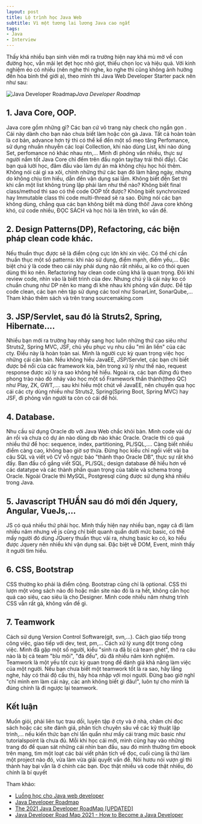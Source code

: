 ```yaml
---
layout: post
title: Lộ trình học Java Web
subtitle: Vì một tương lai lương Java cao ngất
tags:
- Java
- Interview
---
```

Thấy khá nhiều bạn sinh viên mới ra trường hiện nay khá mù mờ về con đường học, vẫn mãi lẹt đẹt học nhỏ giọt, thiếu chọn lọc và hiệu quả. Với kinh nghiệm éo có nhiều (nên nghe thì nghe, ko nghe thì cũng không ảnh hưởng đến hòa bình thế giới ạ), theo mình thì Java Web Developer Starter pack nên như sau:

![Java Developer Roadmap](https://boxxv.github.io/img/posts/java-developer-roadmap.png "Java Developer Roadmap")_Java Developer Roadmap_

## 1. Java Core, OOP.
Java core gồm những gì? Các bạn cứ vô trang này check cho ngắn gọn . Cái này dành cho bạn nào chưa biết làm hoặc còn gà Java. Tất cả hoàn toàn là cơ bản, advance hơn tý thì có thể kể đến một số mẹo tăng Perfomance, sử dụng nhuần nhuyễn các loại Collection, khi nào dùng List, khi nào dùng Set, perfomance nó khác nhau ntn,... Mình đi phỏng vấn nhiều, thực sự người nắm tốt Java Core chỉ đếm trên đầu ngón tay(tay trái thôi đấy). Các bạn quá lười học, đâm đầu vào làm dự án mà không chịu học hỏi thêm. Không nói cái gì xa xôi, chính những thứ các bạn đó làm hằng ngày, nhưng do không chịu tìm hiểu, dẫn đến vận dụng sai lầm. Không biết đến Set thì khi cần một list không trùng lặp phải làm như thế nào? Không biết final class/method thì sao có thể code OOP tốt được? Không biết synchronized hay Immutable class thì code multi-thread sẽ ra sao. Đừng nói các bạn không dùng, chẳng qua các bạn không biết mà dùng thôi! Java core không khó, cứ code nhiều, ĐỌC SÁCH và học hỏi là lên trình, ko vấn đề.

## 2. Design Patterns(DP), Refactoring, các biện pháp clean code khác.
Nếu thuần thục được sẽ là điểm cộng cực lớn khi xin việc. Có thể chỉ cần thuần thục một số patterns: khi nào sử dụng, điểm mạnh, điểm yếu,... Đặc biệt chú ý là code theo cái này phải dụng não rất nhiều, ai ko có thói quen dùng thì ko nên. Refactoring hay clean code cũng khá là quan trọng. Đôi khi review code, nhìn vào là biết trình của dev. Nhưng chú ý là cái này ko có chuẩn chung như DP nên ko mang đi khè nhau khi phỏng vấn được. Để tập code clean, các bạn nên tập sử dụng các tool như SonarLint, SonarQube,... Tham khảo thêm sách và trên trang sourcemaking.com

## 3. JSP/Servlet, sau đó là Struts2, Spring, Hibernate....
Nhiều bạn mới ra trường hay nhảy sang học luôn những thứ cao siêu như Struts2, Spring MVC, JSF, chủ yếu phục vụ nhu cầu "mì ăn liền" của các cty. Điều này là hoàn toàn sai. Mình là người cực kỳ quan trọng việc học những cái căn bản. Nếu không hiểu JavaEE, JSP/Servlet, các bạn chỉ biết được bề nổi của các framework kia, bên trong xử lý như thế nào, request response được xử lý ra sao không hề hiểu. Ngoài ra, các bạn đừng đú theo phong trào nào đó nhảy vào học một số Framework thần thánh(theo QC) như Play, ZK, GWT,.... sau khi hiểu một chút về JavaEE, nên chuyển qua học cái các cty dùng nhiều như Struts2, Spring(Spring Boot, Spring MVC) hay JSF, đi phỏng vấn người ta còn có cái để hỏi.

## 4. Database.
Nhu cầu sử dụng Oracle db với Java Web chắc khỏi bàn. Mình code vài dự án rồi và chưa có dự án nào dùng db nào khác Oracle. Oracle thì có quá nhiều thứ để học: sequence, index, partitioning, PL/SQL,.... Càng biết nhiều điểm càng cao, không bao giờ sợ thừa. Đừng học kiểu chỉ ngồi viết vài ba câu SQL và viết vô CV vỗ ngực bảo "thành thạo Oracle DB", thực sự rất khó đấy. Ban đầu cố gắng viết SQL, PL/SQL; design database để hiểu hơn về các datatype và các thành phần quan trọng của table và schema trong Oracle. Ngoài Oracle thì MySQL, Postgresql cũng được sử dụng khá nhiều trong Java.

## 5. Javascript THUẦN sau đó mới đến Jquery, Angular, VueJs,...
JS có quá nhiều thứ phải học. Mình thấy hiện nay nhiều bạn, ngay cả đi làm nhiều năm nhưng về js cũng chỉ biết quanh quẩn dưới mức basic, có thể mấy người đó dùng JQuery thuần thục vãi ra, nhưng basic ko có, ko hiểu được Jquery nên nhiều khi vận dụng sai. Đặc biệt về DOM, Event, mình thấy ít người tìm hiểu.

## 6. CSS, Bootstrap
CSS thường ko phải là điểm cộng. Bootstrap cũng chỉ là optional. CSS thì lượn một vòng sách nào đó hoặc mần site nào đó là ra hết, không cần học quá cao siêu, cao siêu là cho Designer. Mình code nhiều năm nhưng trình CSS vẫn rất gà, không vấn đề gì.

## 7. Teamwork
Cách sử dụng Version Control Software(git, svn,...). Cách giao tiếp trong công việc, giao tiếp với dev, test, pm,... Cách xử lý xung đột trong công việc. Mình đã gặp một số người, kiểu "sinh ra đã bị cả team ghét", thở ra câu nào là bị cả team "bĩu môi", "đá đểu", dù đã nhiều năm kinh nghiệm. Teamwork là một yếu tốt cực kỳ quan trọng để đánh giá khả năng làm việc của một người. Nếu bạn chưa biết một teamwork tốt là ra sao, hãy lắng nghe, hãy có thái độ cầu thị, hãy hòa nhập với mọi người. Đừng bao giờ nghĩ "chỉ mình em làm cái này, các anh không biết gì đâu!", luôn tự cho mình là đúng chính là đi ngược lại teamwork.

## Kết luận
Muốn giỏi, phải liên tục trau dồi, luyện tập ở cty và ở nhà, chăm chỉ đọc sách hoặc các site đánh giá, phân tích chuyên sâu về các kỹ thuật lập trình,... nếu kiến thức bạn chỉ lẩn quẩn như mấy cái trang mức basic như tutorialspoint là chưa đủ. Mỗi khi học cái mới, mình cũng hay vào những trang đó để quan sát những cái nhìn ban đầu, sau đó mình thường tìm ebook trên mạng, tìm một loạt các bài viết phân tích về đọc, cuối cùng là thử làm một project nào đó, vừa làm vừa giải quyết vấn đề. Nói hươu nói vượn gì thì thành hay bại vẫn là ở chính các bạn. Đọc thật nhiều và code thật nhiều, đó chính là bí quyết


Tham khảo:
- [Luồng học cho Java web developer](https://luanvv.com/blog/luong-hoc-java-web/)
- [Java Developer Roadmap](https://github.com/s4kibs4mi/java-developer-roadmap)
- [The 2021 Java Developer RoadMap [UPDATED]](https://javarevisited.blogspot.com/2019/10/the-java-developer-roadmap.html)
- [Java Developer Road Map 2021 - How to Become a Java Developer](https://youtu.be/vK_-vld-tS4)
